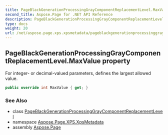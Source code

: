 ```yaml
---
title: PageBlackGenerationProcessingGrayComponentReplacementLevel.MaxValue
second_title: Aspose.Page for .NET API Reference
description: PageBlackGenerationProcessingGrayComponentReplacementLevel property. For integer or decimalvalued parameters defines the largest allowed value
type: docs
weight: 20
url: /net/aspose.page.xps.xpsmetadata/pageblackgenerationprocessinggraycomponentreplacementlevel/maxvalue/
---
```

## PageBlackGenerationProcessingGrayComponentReplacementLevel.MaxValue property

For integer- or decimal-valued parameters, defines the largest allowed value.

```csharp
public override int MaxValue { get; }
```

### See Also

* class [PageBlackGenerationProcessingGrayComponentReplacementLevel](../)
* namespace [Aspose.Page.XPS.XpsMetadata](../../pageblackgenerationprocessinggraycomponentreplacementlevel/)
* assembly [Aspose.Page](../../../)


